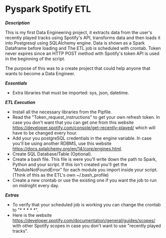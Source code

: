 # Pyspark Spotify ETL

***Description***
 
This is my first Data Engineering project, it extracts data from the user's recently played tracks using Spotify's API, transforms data and then loads it into Postgresql using SQLAlchemy engine. Data is shown as a Spark Dataframe before loading and The ETL job is scheduled with crontab. Token never expires since an HTTP POST method with Spotify's token API is used in the beginning of the script. 

The purpose of this was to a create project that could help anyone that wants to become a Data Engineer.

***Essentials***

- Extra libraries that must be imported: sys, json, datetime.

***ETL Execution***

- Install all the necessary libraries from the Pipfile.
- Read the "Token_request_instructions" to get your own refresh token. In case you don't want that you can get one from this website https://developer.spotify.com/console/get-recently-played/ which will have to be changed every hour. 
- Add your you postgreSQL credentials in the engine variable. In case you'll be using another RDBMS, use this website https://docs.sqlalchemy.org/en/14/core/engines.html.
- Create SQL Database/Table (Optional).
- Create a bash file. This file is were you'll write down the path to Spark, Python and your script. If this isn't created you'll get the "ModuleNotFoundError" for each module you import inside your script. (Think of this as the ETL's own ~/.bash_profile)
- Create a new crontab or use the existing one if you want the job to run on midnight every day. 

***Extras***

- To verify that your scheduled job is working you can change the crontab to "* * * * *".
- Here is the website https://developer.spotify.com/documentation/general/guides/scopes/ with other Spotify scopes in case you don't want to use "recently played tracks".